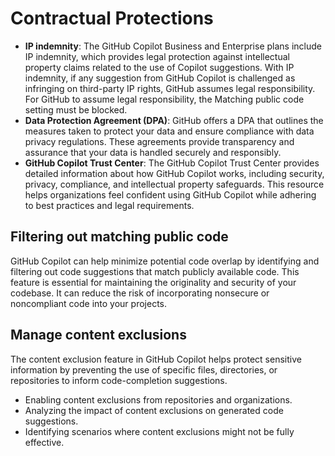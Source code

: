 # Contractual Protections

- **IP indemnity**: The GitHub Copilot Business and Enterprise plans include IP indemnity, which provides legal protection against intellectual property claims related to the use of Copilot suggestions. With IP indemnity, if any suggestion from GitHub Copilot is challenged as infringing on third-party IP rights, GitHub assumes legal responsibility. For GitHub to assume legal responsibility, the Matching public code setting must be blocked.
- **Data Protection Agreement (DPA)**: GitHub offers a DPA that outlines the measures taken to protect your data and ensure compliance with data privacy regulations. These agreements provide transparency and assurance that your data is handled securely and responsibly.
- **GitHub Copilot Trust Center**: The GitHub Copilot Trust Center provides detailed information about how GitHub Copilot works, including security, privacy, compliance, and intellectual property safeguards. This resource helps organizations feel confident using GitHub Copilot while adhering to best practices and legal requirements.

## Filtering out matching public code
GitHub Copilot can help minimize potential code overlap by identifying and filtering out code suggestions that match publicly available code. This feature is essential for maintaining the originality and security of your codebase. It can reduce the risk of incorporating nonsecure or noncompliant code into your projects.

## Manage content exclusions
The content exclusion feature in GitHub Copilot helps protect sensitive information by preventing the use of specific files, directories, or repositories to inform code-completion suggestions.

- Enabling content exclusions from repositories and organizations.
- Analyzing the impact of content exclusions on generated code suggestions.
- Identifying scenarios where content exclusions might not be fully effective.

